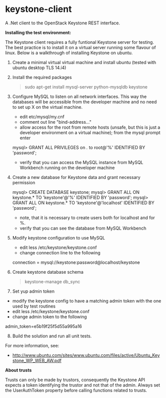 keystone-client
===============

A .Net client to the OpenStack Keystone REST interface.

**Installing the test environment:**

The Keystone client requires a fully funtional Keystone server for testing. The best practice is to install it on a virtual server running some flavour of linux. Below is a walkthrough of installing Keystone on ubuntu.

1. Create a minimal virtual virtual machine and install ubuntu (tested with ubuntu desktop TLS 14.í4)

2. Install the required packages

   > sudo apt-get install mysql-server python-mysqldb keystone

3. Configure MySQL to listen on all network interfaces. This way the databases will be accessible from the developer machine and no need to set up X on the virtual machine.

   - edit etc/mysql/my.cnf
   - comment out line "bind-address..."
   - allow access for the root from remote hosts (unsafe, but this is just a developer environment on a virtual machine); from the mysql prompt enter
   
   mysql> GRANT ALL PRIVILEGES on *.* to root@'%' IDENTIFIED BY 'password';
   
   - verify that you can access the MySQL instance from MySQL Workbench running on the developer machine
   
4. Create a new database for Keystone data and grant necessary permission

   mysql> CREATE DATABASE keystone;
   mysql> GRANT ALL ON keystone.* TO 'keystone'@'%' IDENTIFIED BY 'password';
   mysql> GRANT ALL ON keystone.* TO 'keystone'@'localhost' IDENTIFIED BY 'password';
   
   - note, that it is necessary to create users both for localhost and for %.
   - verify that you can see the database from MySQL Workbench
  
5. Modify keystone configuration to use MySQL

   - edit less /etc/keystone/keystone.conf
   - change connection line to the following
  
   connection = mysql://keystone:password@localhost/keystone
  
6. Create keystone database schema

   > keystone-manage db_sync
  
7. Set yup admin token

  - modify the keystone config to have a matching admin token with the one used by test routines
  - edit less /etc/keystone/keystone.conf
  - change admin token to the following
  
  admin_token=e5b19f25f5d55a995a16
  
8. Build the solution and run all unit tests.

For more information, see:
* http://www.ubuntu.com/sites/www.ubuntu.com/files/active/Ubuntu_Keystone_WP_WEB_AW.pdf

**About trusts**

Trusts can only be made by trustors, consequently the Keystone API expects a token identifying the trustor and not that of the admin. Always set the UserAuthToken property before calling functions related to trusts.